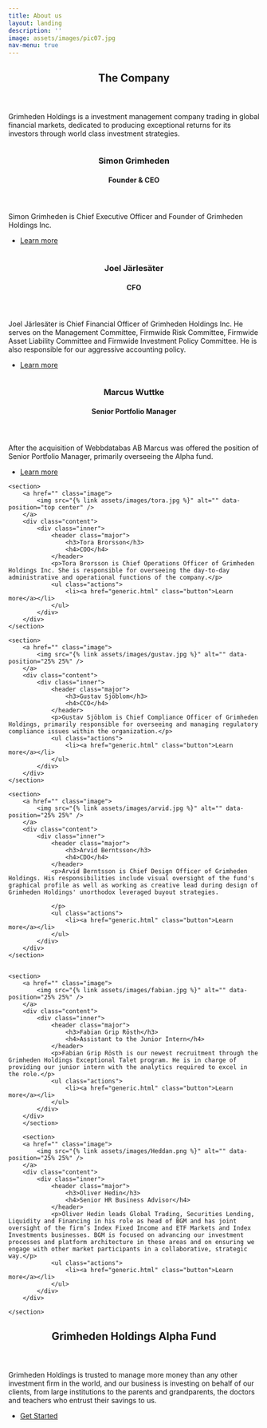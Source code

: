 ```yaml
---
title: About us
layout: landing
description: ''
image: assets/images/pic07.jpg
nav-menu: true
---
```


<!-- Main -->
<div id="main">

<!-- One -->
<section id="one">
	<div class="inner">
		<header class="major">
			<h2>The Company</h2>
		</header>
		<p>Grimheden Holdings is a investment management company trading in global financial markets, dedicated to producing exceptional returns for its investors through world class investment strategies.</p>
	</div>
</section>

<!-- Two -->
<section id="two" class="spotlights">
	<section>
		<a href="" class="image">
			<img src="{% link assets/images/simon.jpg %}" alt="" data-position="center center" />
		</a>
		<div class="content">
			<div class="inner">
				<header class="major">
					<h3>Simon Grimheden</h3>
					<h4>Founder & CEO</h4>
				</header>
				<p>Simon Grimheden is Chief Executive Officer and Founder of Grimheden Holdings Inc.</p>
				<ul class="actions">
					<li><a href="generic.html" class="button">Learn more</a></li>
				</ul>
			</div>
		</div>
	</section>
	<section>
		<a href="" class="image">
			<img src="{% link assets/images/joel2.jpg %}" alt="" data-position="top center" />
		</a>
		<div class="content">
			<div class="inner">
				<header class="major">
					<h3>Joel Järlesäter</h3>
					<h4>CFO</h4>
				</header>
				<p>Joel Järlesäter is Chief Financial Officer of Grimheden Holdings Inc. He serves on the Management Committee, Firmwide Risk Committee, Firmwide Asset Liability Committee and Firmwide Investment Policy Committee. He is also responsible for our aggressive accounting policy.</p>
				<ul class="actions">
					<li><a href="generic.html" class="button">Learn more</a></li>
				</ul>
			</div>
		</div>
	</section>
	<section>
		<a href="" class="image">
			<img src="{% link assets/images/marcus.jpeg %}" alt="" data-position="25% 25%" />
		</a>
		<div class="content">
			<div class="inner">
				<header class="major">
					<h3>Marcus Wuttke</h3>
					<h4>Senior Portfolio Manager</h4>
				</header>
				<p>After the acquisition of Webbdatabas AB Marcus was offered the position of Senior Portfolio Manager, primarily overseeing the Alpha fund.</p>
				<ul class="actions">
					<li><a href="generic.html" class="button">Learn more</a></li>
				</ul>
			</div>
		</div>
	</section>

	<section>
		<a href="" class="image">
			<img src="{% link assets/images/tora.jpg %}" alt="" data-position="top center" />
		</a>
		<div class="content">
			<div class="inner">
				<header class="major">
					<h3>Tora Brorsson</h3>
					<h4>COO</h4>
				</header>
				<p>Tora Brorsson is Chief Operations Officer of Grimheden Holdings Inc. She is responsible for overseeing the day-to-day administrative and operational functions of the company.</p>
				<ul class="actions">
					<li><a href="generic.html" class="button">Learn more</a></li>
				</ul>
			</div>
		</div>
	</section>

	<section>
		<a href="" class="image">
			<img src="{% link assets/images/gustav.jpg %}" alt="" data-position="25% 25%" />
		</a>
		<div class="content">
			<div class="inner">
				<header class="major">
					<h3>Gustav Sjöblom</h3>
					<h4>CCO</h4>
				</header>
				<p>Gustav Sjöblom is Chief Compliance Officer of Grimheden Holdings, primarily responsible for overseeing and managing regulatory compliance issues within the organization.</p>
				<ul class="actions">
					<li><a href="generic.html" class="button">Learn more</a></li>
				</ul>
			</div>
		</div>
	</section>

	<section>
		<a href="" class="image">
			<img src="{% link assets/images/arvid.jpg %}" alt="" data-position="25% 25%" />
		</a>
		<div class="content">
			<div class="inner">
				<header class="major">
					<h3>Arvid Berntsson</h3>
					<h4>CDO</h4>
				</header>
				<p>Arvid Berntsson is Chief Design Officer of Grimheden Holdings. His responsibilities include visual oversight of the fund's graphical profile as well as working as creative lead during design of Grimheden Holdings' unorthodox leveraged buyout strategies.

				</p>
				<ul class="actions">
					<li><a href="generic.html" class="button">Learn more</a></li>
				</ul>
			</div>
		</div>
	</section>


	<section>
		<a href="" class="image">
			<img src="{% link assets/images/fabian.jpg %}" alt="" data-position="25% 25%" />
		</a>
		<div class="content">
			<div class="inner">
				<header class="major">
					<h3>Fabian Grip Rösth</h3>
					<h4>Assistant to the Junior Intern</h4>
				</header>
				<p>Fabian Grip Rösth is our newest recruitment through the Grimheden Holdings Exceptional Talet program. He is in charge of providing our junior intern with the analytics required to excel in the role.</p>
				<ul class="actions">
					<li><a href="generic.html" class="button">Learn more</a></li>
				</ul>
			</div>
		</div>
		</section>

		<section>
		<a href="" class="image">
			<img src="{% link assets/images/Heddan.png %}" alt="" data-position="25% 25%" />
		</a>
		<div class="content">
			<div class="inner">
				<header class="major">
					<h3>Oliver Hedin</h3>
					<h4>Senior HR Business Advisor</h4>
				</header>
				<p>Oliver Hedin leads Global Trading, Securities Lending, Liquidity and Financing in his role as head of BGM and has joint oversight of the firm’s Index Fixed Income and ETF Markets and Index Investments businesses. BGM is focused on advancing our investment processes and platform architecture in these areas and on ensuring we engage with other market participants in a collaborative, strategic way.</p>
				<ul class="actions">
					<li><a href="generic.html" class="button">Learn more</a></li>
				</ul>
			</div>
		</div>

	</section>
</section>

<!-- Three -->
<section id="three">
	<div class="inner">
		<header class="major">
			<h2>Grimheden Holdings Alpha Fund</h2>
		</header>
		<p>Grimheden Holdings is trusted to manage more money than any other investment firm in the world, and our business is investing on behalf of our clients, from large institutions to the parents and grandparents, the doctors and teachers who entrust their savings to us.</p>
		<ul class="actions">
			<li><a href="generic.html" class="button next">Get Started</a></li>
		</ul>
	</div>
</section>

</div>
